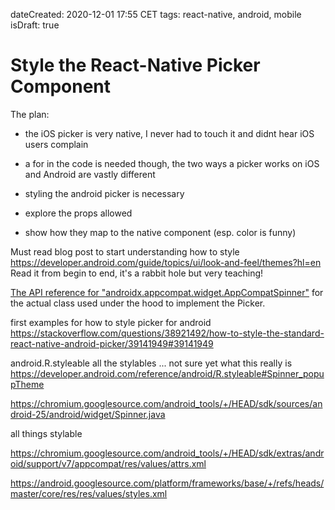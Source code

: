 dateCreated: 2020-12-01 17:55 CET
tags: react-native, android, mobile
isDraft: true

# Style the React-Native Picker Component

The plan:
* the iOS picker is very native, I never had to touch it and didnt hear iOS users complain
* a for in the code is needed though, the two ways a picker works on iOS and Android are vastly different
* styling the android picker is necessary

* explore the props allowed
* show how they map to the native component (esp. color is funny)


Must read blog post to start understanding how to style 
https://developer.android.com/guide/topics/ui/look-and-feel/themes?hl=en
Read it from begin to end, it's a rabbit hole but very teaching!


[The API reference for "androidx.appcompat.widget.AppCompatSpinner"][AppCompatSpinner] for the actual class used under the hood to implement the Picker.

first examples for how to style picker for android
https://stackoverflow.com/questions/38921492/how-to-style-the-standard-react-native-android-picker/39141949#39141949

android.R.styleable all the stylables ... not sure yet what this really is
https://developer.android.com/reference/android/R.styleable#Spinner_popupTheme

https://chromium.googlesource.com/android_tools/+/HEAD/sdk/sources/android-25/android/widget/Spinner.java

all things stylable 

https://chromium.googlesource.com/android_tools/+/HEAD/sdk/extras/android/support/v7/appcompat/res/values/attrs.xml

https://android.googlesource.com/platform/frameworks/base/+/refs/heads/master/core/res/res/values/styles.xml

[repo]: https://github.com/react-native-picker/picker
[open-styling-issues]: https://github.com/react-native-picker/picker/issues?q=is%3Aissue+is%3Aopen+style
[AppCompatSpinner]: https://developer.android.com/reference/androidx/appcompat/widget/AppCompatSpinner
